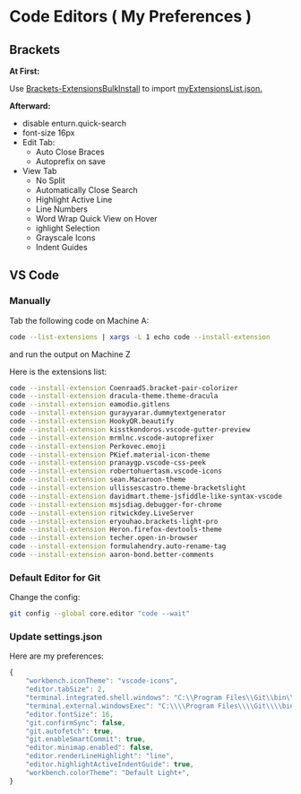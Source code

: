 # Code Editors ( My Preferences )

## Brackets
**At First:**

Use [Brackets-ExtensionsBulkInstall](https://github.com/milosh86/Brackets-ExtensionsBulkInstall) to import [myExtensionsList.json.](./myExtensionsList.json)

**Afterward:**

- disable enturn.quick-search
- font-size 16px
- Edit Tab: 
  - Auto Close Braces
  - Autoprefix on save
- View Tab
  - No Split
  - Automatically Close Search
  - Highlight Active Line
  - Line Numbers
  - Word Wrap Quick View on Hover
  - ighlight Selection
  - Grayscale Icons
  - Indent Guides

## VS Code
### Manually

Tab the following code on Machine A:
```bash
code --list-extensions | xargs -L 1 echo code --install-extension
``` 
and run the output on Machine Z

Here is the extensions list:
```bash
code --install-extension CoenraadS.bracket-pair-colorizer
code --install-extension dracula-theme.theme-dracula
code --install-extension eamodio.gitlens
code --install-extension gurayyarar.dummytextgenerator
code --install-extension HookyQR.beautify
code --install-extension kisstkondoros.vscode-gutter-preview
code --install-extension mrmlnc.vscode-autoprefixer
code --install-extension Perkovec.emoji
code --install-extension PKief.material-icon-theme
code --install-extension pranaygp.vscode-css-peek
code --install-extension robertohuertasm.vscode-icons
code --install-extension sean.Macaroon-theme
code --install-extension ullissescastro.theme-bracketslight
code --install-extension davidmart.theme-jsfiddle-like-syntax-vscode
code --install-extension msjsdiag.debugger-for-chrome
code --install-extension ritwickdey.LiveServer
code --install-extension eryouhao.brackets-light-pro
code --install-extension Heron.firefox-devtools-theme
code --install-extension techer.open-in-browser
code --install-extension formulahendry.auto-rename-tag
code --install-extension aaron-bond.better-comments
```
### Default Editor for Git
Change the config:
```bash
git config --global core.editor "code --wait"
```
### Update settings.json

Here are my preferences:

```javascript
{
    "workbench.iconTheme": "vscode-icons",
    "editor.tabSize": 2,
    "terminal.integrated.shell.windows": "C:\\Program Files\\Git\\bin\\bash.exe",
    "terminal.external.windowsExec": "C:\\\\Program Files\\\\Git\\\\bin\\\\bash.exe",
    "editor.fontSize": 16,
    "git.confirmSync": false,
    "git.autofetch": true,
    "git.enableSmartCommit": true,
    "editor.minimap.enabled": false,
    "editor.renderLineHighlight": "line",
    "editor.highlightActiveIndentGuide": true,
    "workbench.colorTheme": "Default Light+",
}
```